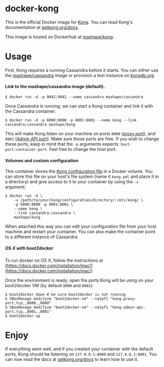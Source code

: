 # docker-kong

This is the official Docker image for [Kong][kong-repo-url]. You can read Kong's documentation at [getkong.org/docs][kong-docs-url].

This image is hosted on Dockerhub at [mashape/kong](https://registry.hub.docker.com/u/mashape/kong/).

# Usage

First, Kong requires a running Cassandra before it starts. You can either use the [mashape/cassandra](https://github.com/Mashape/docker-cassandra) image or provision a test instance on [kongdb.org](http://kongdb.org).

#### Link to the mashape/cassandra image (default).

```shell
$ docker run -d -p 9042:9042 --name cassandra mashape/cassandra
```

Once Cassandra is running, we can start a Kong container and link it with the Cassandra container:

```shell
$ docker run -d -p 8000:8000 -p 8001:8001 --name kong --link cassandra:cassandra mashape/kong
```

This will make Kong listen on your machine on ports `8000` ([proxy port](http://getkong.org/docs/latest/configuration/#proxy_port)), and  `8001` ([Admin API port](http://getkong.org/docs/latest/configuration/#admin_api_port)). Make sure those ports are free. If you wish to change these ports, keep in mind that the `-p` arguments expects: `host-port:container-port`. Feel free to change the host port.

#### Volumes and custom configuration

This container stores the [Kong configuration file](http://getkong.org/docs/latest/configuration/) in a Docker volume. You can store this file on your host's file system (name it `kong.yml` and place it in a directory) and give access to it to your container by using the `-v` argument:

```shell
$ docker run -d \
    -v /path/to/your/kong/configuration/directory/:/etc/kong/ \
    -p 8000:8000 -p 8001:8001 \
    --name kong \
    --link cassandra:cassandra \
    mashape/kong
```

When attached this way you can edit your configuration file from your host machine and restart your container. You can also make the container point to a different instance of Cassandra.

##### OS X with boot2docker

To run docker on OS X, follow the instructions at [https://docs.docker.com/installation/mac/](https://docs.docker.com/installation/mac/)

Once the environment is ready, open the ports Kong will be using on your boot2docker VM (by default `8000` and `8001`):

```shell
$ boot2docker down # be sure boot2docker is not running
$ VBoxManage modifyvm "boot2docker-vm" --natpf1 "kong-proxy-port,tcp,,8000,,8000"
$ VBoxManage modifyvm "boot2docker-vm" --natpf1 "kong-admin-api-port,tcp,,8001,,8001"
$ boot2docker up
```

# Enjoy

If everything went well, and if you created your container with the default ports, Kong should be listening on `127.0.0.1:8000` and `127.0.0.1:8001`. You can now read the docs at [getkong.org/docs][kong-docs-url] to learn how to use it.

[kong-repo-url]: https://github.com/Mashape/kong
[kong-docs-url]: http://getkong.org/docs
